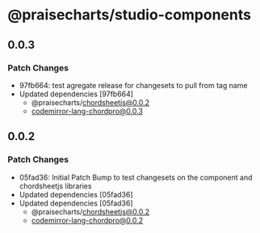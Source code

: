# @praisecharts/studio-components

## 0.0.3

### Patch Changes

- 97fb664: test agregate release for changesets to pull from tag name
- Updated dependencies [97fb664]
  - @praisecharts/chordsheetjs@0.0.2
  - codemirror-lang-chordpro@0.0.3

## 0.0.2

### Patch Changes

- 05fad36: Initial Patch Bump to test changesets on the component and chordsheetjs libraries
- Updated dependencies [05fad36]
- Updated dependencies [05fad36]
  - @praisecharts/chordsheetjs@0.0.2
  - codemirror-lang-chordpro@0.0.2

